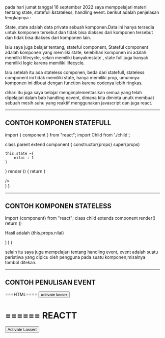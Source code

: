 pada hari jumat tanggal 16 september 2022 saya memppelajari materi tentang state, statefull &stateless, handling event. berikut adalah penjelasan lengkapnya :

State, state adalah data private sebuah komponen.Data ini hanya tersedia untuk komponen tersebut dan tidak bisa diakses dari komponen tersebut dan tidak bisa diakses dari komponen lain.

lalu saya juga belajar tentang, stateful component, Stateful component adalah komponen yang memiliki state, kelebihan komponen ini adalah memiliki lifecycle, selain memiliki banyakmstate , state full juga banyak memiliki logic karena memiliki lifecycle.

lalu setelah itu ada stateless componen, beda dari statefull, stateless component ini tidak memiliki state, hanya memiliki prop, umumnya komponen ini dibuat dengan function karena codenya lebih ringkas.

dihari itu juga saya belajar mengimplementasikan semua yang telah dipelajari dalam bab handling ecvent, dimana kita diminta unutk membuat sebuah mesih suhu yang reaktif menggunakan javascript dan juga react.

-------------------------
CONTOH KOMPONEN STATEFULL
-------------------------

import { component } from "react";
import Child from './child';

class parent extend component {
    constructor{props}
    super(props)

    this.state ={
        nilai : 1
    }
}
render () {
    return (
        <div>
        <child nilai ={this.state.nilai}>/>
        </div>
    )
}

------------------------
CONTOH KOMPONEN STATELESS
------------------------

import {component} from "react";
class child extends component
render()
return ()
<div>
<p>Hasil adalah {this.props.nilai}</p>
        )
    )
)


selain itu saya juga mempelajari tentang handling event, event adalah suatu peristiwa yang dipicu oleh pengguna pada suatu komponen,misalnya tombol ditekan.

----------------------
CONTOH PENULISAN EVENT 
----------------------

===HTML====
<button onClick="activeLser ()">
activate lasser
</button>

======
REACTT
======
<button onClick = {this.activelasers}>
Activate Lassert
</button>
